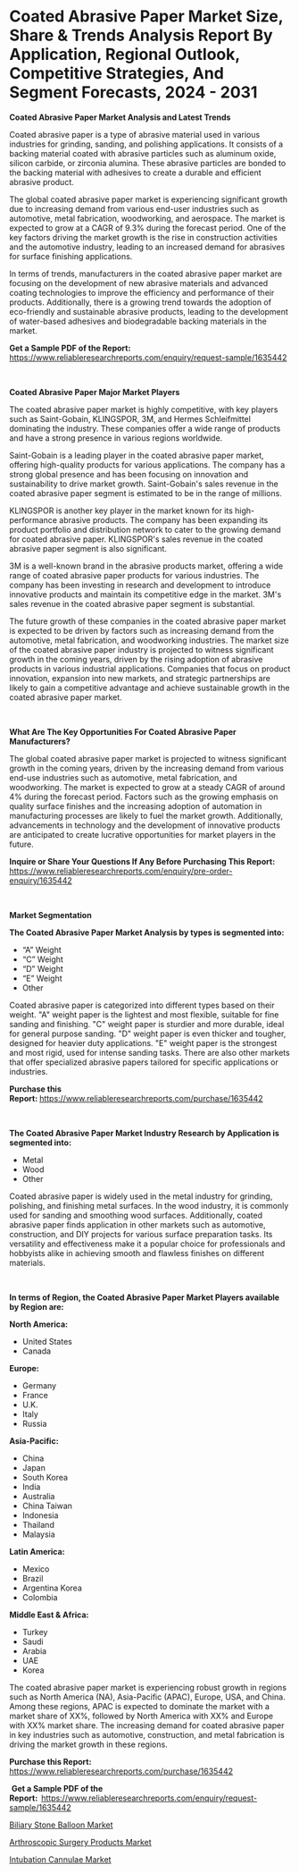 <p><h1>Coated Abrasive Paper Market Size, Share & Trends Analysis Report By Application, Regional Outlook, Competitive Strategies, And Segment Forecasts, 2024 - 2031</h1></p><p><strong>Coated Abrasive Paper Market Analysis and Latest Trends</strong></p>
<p><p>Coated abrasive paper is a type of abrasive material used in various industries for grinding, sanding, and polishing applications. It consists of a backing material coated with abrasive particles such as aluminum oxide, silicon carbide, or zirconia alumina. These abrasive particles are bonded to the backing material with adhesives to create a durable and efficient abrasive product.</p><p>The global coated abrasive paper market is experiencing significant growth due to increasing demand from various end-user industries such as automotive, metal fabrication, woodworking, and aerospace. The market is expected to grow at a CAGR of 9.3% during the forecast period. One of the key factors driving the market growth is the rise in construction activities and the automotive industry, leading to an increased demand for abrasives for surface finishing applications.</p><p>In terms of trends, manufacturers in the coated abrasive paper market are focusing on the development of new abrasive materials and advanced coating technologies to improve the efficiency and performance of their products. Additionally, there is a growing trend towards the adoption of eco-friendly and sustainable abrasive products, leading to the development of water-based adhesives and biodegradable backing materials in the market.</p></p>
<p><strong>Get a Sample PDF of the Report:&nbsp;</strong> <a href="https://www.reliableresearchreports.com/enquiry/request-sample/1635442">https://www.reliableresearchreports.com/enquiry/request-sample/1635442</a></p>
<p>&nbsp;</p>
<p><strong>Coated Abrasive Paper Major Market Players</strong></p>
<p><p>The coated abrasive paper market is highly competitive, with key players such as Saint-Gobain, KLINGSPOR, 3M, and Hermes Schleifmittel dominating the industry. These companies offer a wide range of products and have a strong presence in various regions worldwide.</p><p>Saint-Gobain is a leading player in the coated abrasive paper market, offering high-quality products for various applications. The company has a strong global presence and has been focusing on innovation and sustainability to drive market growth. Saint-Gobain's sales revenue in the coated abrasive paper segment is estimated to be in the range of millions.</p><p>KLINGSPOR is another key player in the market known for its high-performance abrasive products. The company has been expanding its product portfolio and distribution network to cater to the growing demand for coated abrasive paper. KLINGSPOR's sales revenue in the coated abrasive paper segment is also significant.</p><p>3M is a well-known brand in the abrasive products market, offering a wide range of coated abrasive paper products for various industries. The company has been investing in research and development to introduce innovative products and maintain its competitive edge in the market. 3M's sales revenue in the coated abrasive paper segment is substantial.</p><p>The future growth of these companies in the coated abrasive paper market is expected to be driven by factors such as increasing demand from the automotive, metal fabrication, and woodworking industries. The market size of the coated abrasive paper industry is projected to witness significant growth in the coming years, driven by the rising adoption of abrasive products in various industrial applications. Companies that focus on product innovation, expansion into new markets, and strategic partnerships are likely to gain a competitive advantage and achieve sustainable growth in the coated abrasive paper market.</p></p>
<p>&nbsp;</p>
<p><strong>What Are The Key Opportunities For Coated Abrasive Paper Manufacturers?</strong></p>
<p><p>The global coated abrasive paper market is projected to witness significant growth in the coming years, driven by the increasing demand from various end-use industries such as automotive, metal fabrication, and woodworking. The market is expected to grow at a steady CAGR of around 4% during the forecast period. Factors such as the growing emphasis on quality surface finishes and the increasing adoption of automation in manufacturing processes are likely to fuel the market growth. Additionally, advancements in technology and the development of innovative products are anticipated to create lucrative opportunities for market players in the future.</p></p>
<p><strong>Inquire or Share Your Questions If Any Before Purchasing This Report:</strong> <a href="https://www.reliableresearchreports.com/enquiry/pre-order-enquiry/1635442">https://www.reliableresearchreports.com/enquiry/pre-order-enquiry/1635442</a></p>
<p>&nbsp;</p>
<p><strong>Market Segmentation</strong></p>
<p><strong>The Coated Abrasive Paper Market Analysis by types is segmented into:</strong></p>
<p><ul><li>“A” Weight</li><li>“C” Weight</li><li>“D” Weight</li><li>“E” Weight</li><li>Other</li></ul></p>
<p><p>Coated abrasive paper is categorized into different types based on their weight. "A" weight paper is the lightest and most flexible, suitable for fine sanding and finishing. "C" weight paper is sturdier and more durable, ideal for general purpose sanding. "D" weight paper is even thicker and tougher, designed for heavier duty applications. "E" weight paper is the strongest and most rigid, used for intense sanding tasks. There are also other markets that offer specialized abrasive papers tailored for specific applications or industries.</p></p>
<p><strong>Purchase this Report:&nbsp;</strong><a href="https://www.reliableresearchreports.com/purchase/1635442">https://www.reliableresearchreports.com/purchase/1635442</a></p>
<p>&nbsp;</p>
<p><strong>The Coated Abrasive Paper Market Industry Research by Application is segmented into:</strong></p>
<p><ul><li>Metal</li><li>Wood</li><li>Other</li></ul></p>
<p><p>Coated abrasive paper is widely used in the metal industry for grinding, polishing, and finishing metal surfaces. In the wood industry, it is commonly used for sanding and smoothing wood surfaces. Additionally, coated abrasive paper finds application in other markets such as automotive, construction, and DIY projects for various surface preparation tasks. Its versatility and effectiveness make it a popular choice for professionals and hobbyists alike in achieving smooth and flawless finishes on different materials.</p></p>
<p>&nbsp;</p>
<p><strong>In terms of Region, the Coated Abrasive Paper Market Players available by Region are:</strong></p>
<p>
    <p> <strong> North America: </strong>
        <ul>
            <li>United States</li>
            <li>Canada</li>
        </ul>
        </p> 
    <p> <strong> Europe: </strong>
        <ul>
            <li>Germany</li>
            <li>France</li>
            <li>U.K.</li>
            <li>Italy</li>
            <li>Russia</li>
        </ul>
        </p> 
    <p> <strong> Asia-Pacific: </strong>
        <ul>
            <li>China</li>
            <li>Japan</li>
            <li>South Korea</li>
            <li>India</li>
            <li>Australia</li>
            <li>China Taiwan</li>
            <li>Indonesia</li>
            <li>Thailand</li>
            <li>Malaysia</li>
        </ul>
        </p> 
    <p> <strong> Latin America: </strong>
        <ul>
            <li>Mexico</li>
            <li>Brazil</li>
            <li>Argentina Korea</li>
            <li>Colombia</li>
        </ul>
        </p> 
    <p> <strong> Middle East & Africa: </strong>
        <ul>
            <li>Turkey</li>
            <li>Saudi</li>
            <li>Arabia</li>
            <li>UAE</li>
            <li>Korea</li>
        </ul>
    </p>
    </p>
<p><p>The coated abrasive paper market is experiencing robust growth in regions such as North America (NA), Asia-Pacific (APAC), Europe, USA, and China. Among these regions, APAC is expected to dominate the market with a market share of XX%, followed by North America with XX% and Europe with XX% market share. The increasing demand for coated abrasive paper in key industries such as automotive, construction, and metal fabrication is driving the market growth in these regions.</p></p>
<p><strong>Purchase this Report: </strong><a href="https://www.reliableresearchreports.com/purchase/1635442">https://www.reliableresearchreports.com/purchase/1635442</a></p>
<p>&nbsp;<strong>Get a Sample PDF of the Report:&nbsp;&nbsp;</strong><a href="https://www.reliableresearchreports.com/enquiry/request-sample/1635442">https://www.reliableresearchreports.com/enquiry/request-sample/1635442</a></p>
<p><strong></strong></p>
<p><p><a href="https://view.publitas.com/reportprime-1/biliary-stone-balloon-market-growth-market-trends-covid-19-impact-and-forecasts-for-period-from-2023-2030/">Biliary Stone Balloon Market</a></p><p><a href="https://view.publitas.com/reportprime-1/arthroscopic-surgery-products-market-a-comprehensive-report-of-its-market-share-growth-trends-2023-2030/">Arthroscopic Surgery Products Market</a></p><p><a href="https://view.publitas.com/reportprime-1/decoding-the-intubation-cannulae-market-a-deep-dive-into-the-latest-market-trends-market-segmentation-and-competitive-analysis/">Intubation Cannulae Market</a></p></p>